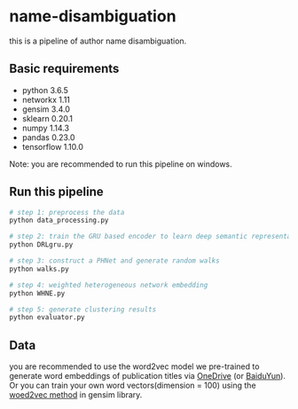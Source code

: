 # name-disambiguation
this is a pipeline of author name disambiguation.

## Basic requirements

* python 3.6.5
* networkx 1.11
* gensim 3.4.0
* sklearn 0.20.1
* numpy 1.14.3
* pandas 0.23.0
* tensorflow 1.10.0

Note: you are recommended to run this pipeline on windows.

## Run this pipeline
```bash
# step 1: preprocess the data
python data_processing.py

# step 2: train the GRU based encoder to learn deep semantic representations
python DRLgru.py 

# step 3: construct a PHNet and generate random walks
python walks.py

# step 4: weighted heterogeneous network embedding
python WHNE.py

# step 5: generate clustering results
python evaluator.py
```


## Data

 you are recommended to use the word2vec model we pre-trained to generate word embeddings of publication titles via [OneDrive](https://1drv.ms/u/s!AvNheLYVCGGGayqTjhiXoOgRc9w) (or [BaiduYun](https://pan.baidu.com/s/18nTdRcmZ4sKz7RbmrCIfWA)).  Or you can train your own word vectors(dimension = 100) using the [woed2vec method](https://radimrehurek.com/gensim/models/word2vec.html) in gensim library.

